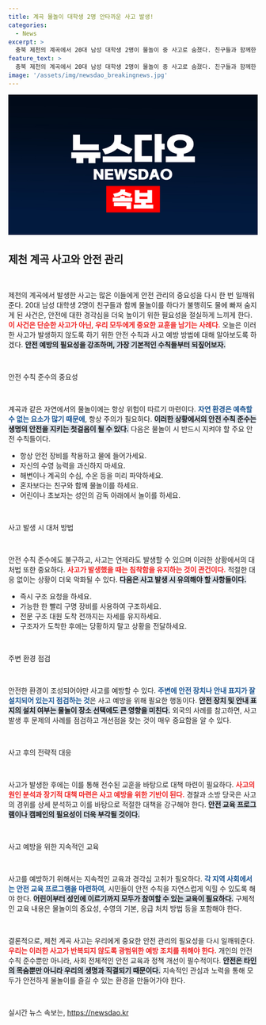 ```yaml
---
title: 계곡 물놀이 대학생 2명 안타까운 사고 발생!
categories:
  - News
excerpt: >
  충북 제천의 계곡에서 20대 남성 대학생 2명이 물놀이 중 사고로 숨졌다. 친구들과 함께한 즐거운 오후가 비극으로 끝나며, 경찰은 사고 경위를 조사 중이다. 안전사고 경고 안내판도 무색한 이 사건의 전말은 무엇일까?
feature_text: >
  충북 제천의 계곡에서 20대 남성 대학생 2명이 물놀이 중 사고로 숨졌다. 친구들과 함께한 즐거운 오후가 비극으로 끝나며, 경찰은 사고 경위를 조사 중이다. 안전사고 경고 안내판도 무색한 이 사건의 전말은 무엇일까?
image: '/assets/img/newsdao_breakingnews.jpg'
---
```


<p><img src="/assets/img/newsdao_breakingnews.jpg" alt="pcversion 속보" /></p>

<h2 data-ke-size="size26">제천 계곡 사고와 안전 관리</h2>

<p data-ke-size="size16">&nbsp;</p>

<p>제천의 계곡에서 발생한 사고는 많은 이들에게 안전 관리의 중요성을 다시 한 번 일깨워준다. 20대 남성 대학생 2명이 친구들과 함께 물놀이를 하다가 불행히도 물에 빠져 숨지게 된 사건은, 안전에 대한 경각심을 더욱 높이기 위한 필요성을 절실하게 느끼게 한다. <b><span style="color: #ee2323;">이 사건은 단순한 사고가 아닌, 우리 모두에게 중요한 교훈을 남기는 사례다.</span></b> 오늘은 이러한 사고가 발생하지 않도록 하기 위한 안전 수칙과 사고 예방 방법에 대해 알아보도록 하겠다. <b><span style="background-color: #21538527;">안전 예방의 필요성을 강조하며, 가장 기본적인 수칙들부터 되짚어보자.</span></b></p>

<p data-ke-size="size16">&nbsp;</p>

<p>안전 수칙 준수의 중요성</p>

<p data-ke-size="size16">&nbsp;</p>

<p>계곡과 같은 자연에서의 물놀이에는 항상 위험이 따르기 마련이다. <b><span style="color: #1a5490;">자연 환경은 예측할 수 없는 요소가 많기 때문에</span></b>, 항상 주의가 필요하다. <b><span style="background-color: #21538527;">이러한 상황에서의 안전 수칙 준수는 생명의 안전을 지키는 첫걸음이 될 수 있다.</span></b> 다음은 물놀이 시 반드시 지켜야 할 주요 안전 수칙들이다.</p>

<ul>
    <li>항상 안전 장비를 착용하고 물에 들어가세요.</li>
    <li>자신의 수영 능력을 과신하지 마세요.</li>
    <li>해변이나 계곡의 수심, 수온 등을 미리 파악하세요.</li>
    <li>혼자보다는 친구와 함께 물놀이를 하세요.</li>
    <li>어린이나 초보자는 성인의 감독 아래에서 놀이를 하세요.</li>
</ul>

<p data-ke-size="size16">&nbsp;</p>

<p>사고 발생 시 대처 방법</p>

<p data-ke-size="size16">&nbsp;</p>

<p>안전 수칙 준수에도 불구하고, 사고는 언제라도 발생할 수 있으며 이러한 상황에서의 대처법 또한 중요하다. <b><span style="color: #ee2323;">사고가 발생했을 때는 침착함을 유지하는 것이 관건이다.</span></b> 적절한 대응 없이는 상황이 더욱 악화될 수 있다. <b><span style="background-color: #21538527;">다음은 사고 발생 시 유의해야 할 사항들이다.</span></b></p>

<ul>
    <li>즉시 구조 요청을 하세요.</li>
    <li>가능한 한 빨리 구명 장비를 사용하여 구조하세요.</li>
    <li>전문 구조 대원 도착 전까지는 자세를 유지하세요.</li>
    <li>구조자가 도착한 후에는 당황하지 말고 상황을 전달하세요.</li>
</ul>

<p data-ke-size="size16">&nbsp;</p>

<p>주변 환경 점검</p>

<p data-ke-size="size16">&nbsp;</p>

<p>안전한 환경이 조성되어야만 사고를 예방할 수 있다. <b><span style="color: #1a5490;">주변에 안전 장치나 안내 표지가 잘 설치되어 있는지 점검하는 것</span></b>은 사고 예방을 위해 필요한 행동이다. <b><span style="background-color: #21538527;">안전 장치 및 안내 표지의 설치 여부는 물놀이 장소 선택에도 큰 영향을 미친다.</span></b> 외국의 사례를 참고하면, 사고 발생 후 문제의 사례를 점검하고 개선점을 찾는 것이 매우 중요함을 알 수 있다.</p>

<p data-ke-size="size16">&nbsp;</p>

<p>사고 후의 전략적 대응</p>

<p data-ke-size="size16">&nbsp;</p>

<p>사고가 발생한 후에는 이를 통해 전수된 교훈을 바탕으로 대책 마련이 필요하다. <b><span style="color: #ee2323;">사고의 원인 분석과 장기적 대책 마련은 사고 예방을 위한 기반이 된다.</span></b> 경찰과 소방 당국은 사고의 경위를 상세 분석하고 이를 바탕으로 적절한 대책을 강구해야 한다. <b><span style="background-color: #21538527;">안전 교육 프로그램이나 캠페인의 필요성이 더욱 부각될 것이다.</span></b></p>

<p data-ke-size="size16">&nbsp;</p>

<p>사고 예방을 위한 지속적인 교육</p>

<p data-ke-size="size16">&nbsp;</p>

<p>사고를 예방하기 위해서는 지속적인 교육과 경각심 고취가 필요하다. <b><span style="color: #1a5490;">각 지역 사회에서는 안전 교육 프로그램을 마련하여</span></b>, 시민들이 안전 수칙을 자연스럽게 익힐 수 있도록 해야 한다. <b><span style="background-color: #21538527;">어린이부터 성인에 이르기까지 모두가 참여할 수 있는 교육이 필요하다.</span></b> 구체적인 교육 내용은 물놀이의 중요성, 수영의 기본, 응급 처치 방법 등을 포함해야 한다.</p>

<p data-ke-size="size16">&nbsp;</p>

<p>결론적으로, 제천 계곡 사고는 우리에게 중요한 안전 관리의 필요성을 다시 일깨워준다. <b><span style="color: #ee2323;">우리는 이러한 사고가 반복되지 않도록 광범위한 예방 조치를 취해야 한다.</span></b> 개인의 안전 수칙 준수뿐만 아니라, 사회 전체적인 안전 교육과 정책 개선이 필수적이다. <b><span style="background-color: #21538527;">안전은 타인의 목숨뿐만 아니라 우리의 생명과 직결되기 때문이다.</span></b> 지속적인 관심과 노력을 통해 모두가 안전하게 물놀이를 즐길 수 있는 환경을 만들어가야 한다. </p>

<p data-ke-size="size16">&nbsp;</p>
실시간 뉴스 속보는, <a href="https://newsdao.kr" rel="dofollow">https://newsdao.kr</a>


